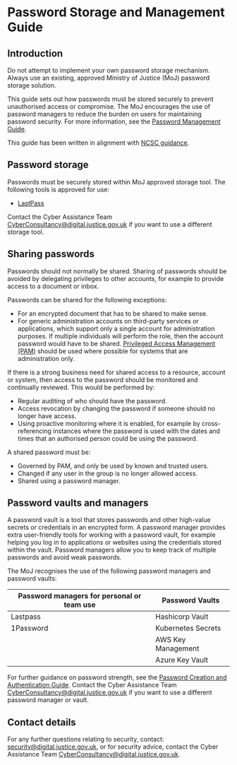 # Password Storage and Management Guide

## Introduction

Do not attempt to implement your own password storage mechanism. Always use an existing, approved Ministry of Justice \(MoJ\) password storage solution.

This guide sets out how passwords must be stored securely to prevent unauthorised access or compromise. The MoJ encourages the use of password managers to reduce the burden on users for maintaining password security. For more information, see the [Password Management Guide](password-management-guide.md).

This guide has been written in alignment with [NCSC guidance](https://www.ncsc.gov.uk/collection/passwords/updating-your-approach).

## Password storage

Passwords must be securely stored within MoJ approved storage tool. The following tools is approved for use:

-   [LastPass](using-lastpass.md)

Contact the Cyber Assistance Team [CyberConsultancy@digital.justice.gov.uk](mailto:CyberConsultancy@digital.justice.gov.uk) if you want to use a different storage tool.

## Sharing passwords

Passwords should not normally be shared. Sharing of passwords should be avoided by delegating privileges to other accounts, for example to provide access to a document or inbox.

Passwords can be shared for the following exceptions:

-   For an encrypted document that has to be shared to make sense.
-   For generic administration accounts on third-party services or applications, which support only a single account for administration purposes. If multiple individuals will perform the role, then the account password would have to be shared. [Privileged Access Management \(PAM\)](privileged-account-management-guide.md) should be used where possible for systems that are administration only.

If there is a strong business need for shared access to a resource, account or system, then access to the password should be monitored and continually reviewed. This would be performed by:

-   Regular auditing of who should have the password.
-   Access revocation by changing the password if someone should no longer have access.
-   Using proactive monitoring where it is enabled, for example by cross-referencing instances where the password is used with the dates and times that an authorised person could be using the password.

A shared password must be:

-   Governed by PAM, and only be used by known and trusted users.
-   Changed if any user in the group is no longer allowed access.
-   Shared using a password manager.

## Password vaults and managers

A password vault is a tool that stores passwords and other high-value secrets or credentials in an encrypted form. A password manager provides extra user-friendly tools for working with a password vault, for example helping you log in to applications or websites using the credentials stored within the vault. Password managers allow you to keep track of multiple passwords and avoid weak passwords.

The MoJ recognises the use of the following password managers and password vaults:

|Password managers for personal or team use|Password Vaults|
|------------------------------------------|---------------|
|Lastpass|Hashicorp Vault|
|1Password|Kubernetes Secrets|
||AWS Key Management|
||Azure Key Vault|

For further guidance on password strength, see the [Password Creation and Authentication Guide](password-creation-and-authentication-guide.md). Contact the Cyber Assistance Team [CyberConsultancy@digital.justice.gov.uk](mailto:CyberConsultancy@digital.justice.gov.uk) if you want to use a different password manager or vault.

## Contact details

For any further questions relating to security, contact: [security@digital.justice.gov.uk](mailto:security@digital.justice.gov.uk), or for security advice, contact the Cyber Assistance Team [CyberConsultancy@digital.justice.gov.uk](mailto:CyberConsultancy@digital.justice.gov.uk).

